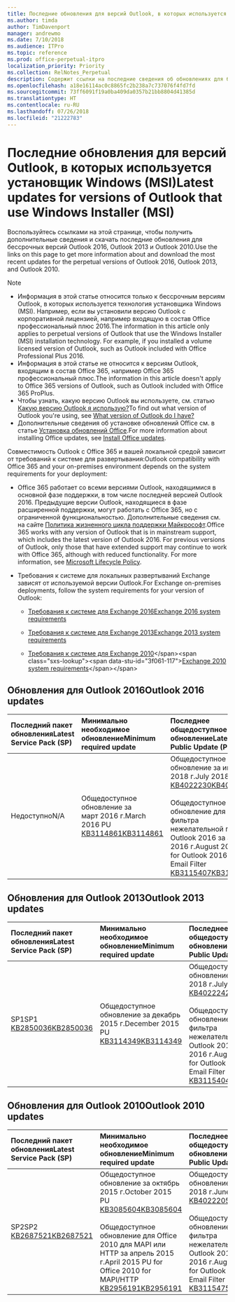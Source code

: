 ```yaml
---
title: Последние обновления для версий Outlook, в которых используется установщик Windows (MSI)
ms.author: timda
author: TimDavenport
manager: andrewmo
ms.date: 7/10/2018
ms.audience: ITPro
ms.topic: reference
ms.prod: office-perpetual-itpro
localization_priority: Priority
ms.collection: RelNotes_Perpetual
description: Содержит ссылки на последние сведения об обновлениях для бессрочных версий Outlook 2016, Outlook 2013 и Outlook 2010 для ИТ-специалистов
ms.openlocfilehash: a18e16114ac0c8865fc2b238a7c737076f4fd7fd
ms.sourcegitcommit: 73ff6091f19a0ba409da0357b21bb8804d41385d
ms.translationtype: HT
ms.contentlocale: ru-RU
ms.lasthandoff: 07/26/2018
ms.locfileid: "21222783"
---
```

# <a name="latest-updates-for-versions-of-outlook-that-use-windows-installer-msi"></a><span data-ttu-id="3f061-103">Последние обновления для версий Outlook, в которых используется установщик Windows (MSI)</span><span class="sxs-lookup"><span data-stu-id="3f061-103">Latest updates for versions of Outlook that use Windows Installer (MSI)</span></span>

<span data-ttu-id="3f061-104">Воспользуйтесь ссылками на этой странице, чтобы получить дополнительные сведения и скачать последние обновления для бессрочных версий Outlook 2016, Outlook 2013 и Outlook 2010.</span><span class="sxs-lookup"><span data-stu-id="3f061-104">Use the links on this page to get more information about and download the most recent updates for the perpetual versions of Outlook 2016, Outlook 2013, and Outlook 2010.</span></span>
  
> [!NOTE]
> - <span data-ttu-id="3f061-p101">Информация в этой статье относится только к бессрочным версиям Outlook, в которых используется технология установщика Windows (MSI). Например, если вы установили версию Outlook с корпоративной лицензией, например входящую в состав Office профессиональный плюс 2016.</span><span class="sxs-lookup"><span data-stu-id="3f061-p101">The information in this article only applies to perpetual versions of Outlook that use the Windows Installer (MSI) installation technology. For example, if you installed a volume licensed version of Outlook, such as Outlook included with Office Professional Plus 2016.</span></span>
> - <span data-ttu-id="3f061-107">Информация в этой статье не относится к версиям Outlook, входящим в состав Office 365, например Office 365 профессиональный плюс.</span><span class="sxs-lookup"><span data-stu-id="3f061-107">The information in this article doesn't apply to Office 365 versions of Outlook, such as Outlook included with Office 365 ProPlus.</span></span>
> - <span data-ttu-id="3f061-108">Чтобы узнать, какую версию Outlook вы используете, см. статью [Какую версию Outlook я использую?](https://support.office.com/article/b3a9568c-edb5-42b9-9825-d48d82b2257c)</span><span class="sxs-lookup"><span data-stu-id="3f061-108">To find out what version of Outlook you're using, see [What version of Outlook do I have?](https://support.office.com/article/b3a9568c-edb5-42b9-9825-d48d82b2257c)</span></span>
> - <span data-ttu-id="3f061-109">Дополнительные сведения об установке обновлений Office см. в статье [Установка обновлений Office](https://support.office.com/article/2ab296f3-7f03-43a2-8e50-46de917611c5).</span><span class="sxs-lookup"><span data-stu-id="3f061-109">For more information about installing Office updates, see [Install Office updates](https://support.office.com/article/2ab296f3-7f03-43a2-8e50-46de917611c5).</span></span> 
  
<span data-ttu-id="3f061-110">Совместимость Outlook с Office 365 и вашей локальной средой зависит от требований к системе для развертывания:</span><span class="sxs-lookup"><span data-stu-id="3f061-110">Outlook compatibility with Office 365 and your on-premises environment depends on the system requirements for your deployment:</span></span>
  
- <span data-ttu-id="3f061-p102">Office 365 работает со всеми версиями Outlook, находящимися в основной фазе поддержки, в том числе последней версией Outlook 2016. Предыдущие версии Outlook, находящиеся в фазе расширенной поддержки, могут работать с Office 365, но с ограниченной функциональностью. Дополнительные сведения см. на сайте [Политика жизненного цикла поддержки Майкрософт](https://support.microsoft.com/lifecycle).</span><span class="sxs-lookup"><span data-stu-id="3f061-p102">Office 365 works with any version of Outlook that is in mainstream support, which includes the latest version of Outlook 2016. For previous versions of Outlook, only those that have extended support may continue to work with Office 365, although with reduced functionality. For more information, see [Microsoft Lifecycle Policy](https://support.microsoft.com/lifecycle).</span></span>
    
- <span data-ttu-id="3f061-114">Требования к системе для локальных развертываний Exchange зависят от используемой версии Outlook.</span><span class="sxs-lookup"><span data-stu-id="3f061-114">For Exchange on-premises deployments, follow the system requirements for your version of Outlook:</span></span>
    
  - [<span data-ttu-id="3f061-115">Требования к системе для Exchange 2016</span><span class="sxs-lookup"><span data-stu-id="3f061-115">Exchange 2016 system requirements</span></span>](https://docs.microsoft.com/Exchange/plan-and-deploy/system-requirements)
    
  - [<span data-ttu-id="3f061-116">Требования к системе для Exchange 2013</span><span class="sxs-lookup"><span data-stu-id="3f061-116">Exchange 2013 system requirements</span></span>](https://technet.microsoft.com/ru-RU/library/aa996719%28v=exchg.150%29.aspx)
    
  - <span data-ttu-id="3f061-117">[Требования к системе для Exchange 2010](https://docs.microsoft.com/previous-versions/office/exchange-server-2010/aa996719(v=exchg.141))</span><span class="sxs-lookup"><span data-stu-id="3f061-117">[Exchange 2010 system requirements](https://docs.microsoft.com/previous-versions/office/exchange-server-2010/aa996719(v=exchg.141))</span></span>

   
## <a name="outlook-2016-updates"></a><span data-ttu-id="3f061-118">Обновления для Outlook 2016</span><span class="sxs-lookup"><span data-stu-id="3f061-118">Outlook 2016 updates</span></span>

|<span data-ttu-id="3f061-119">**Последний пакет обновления**</span><span class="sxs-lookup"><span data-stu-id="3f061-119">**Latest Service Pack (SP)**</span></span>|<span data-ttu-id="3f061-120">**Минимально необходимое обновление**</span><span class="sxs-lookup"><span data-stu-id="3f061-120">**Minimum required update**</span></span>|<span data-ttu-id="3f061-121">**Последнее общедоступное обновление**</span><span class="sxs-lookup"><span data-stu-id="3f061-121">**Latest Public Update (PU)**</span></span>|
|:-----|:-----|:-----|
|<span data-ttu-id="3f061-122">Недоступно</span><span class="sxs-lookup"><span data-stu-id="3f061-122">N/A</span></span>  <br/> |<span data-ttu-id="3f061-123">Общедоступное обновление за март 2016 г.</span><span class="sxs-lookup"><span data-stu-id="3f061-123">March 2016 PU</span></span> <br/>[<span data-ttu-id="3f061-124">KB3114861</span><span class="sxs-lookup"><span data-stu-id="3f061-124">KB3114861</span></span>](https://support.microsoft.com/help/3114861) <br/> |<span data-ttu-id="3f061-125">Общедоступное обновление за июль 2018 г.</span><span class="sxs-lookup"><span data-stu-id="3f061-125">July 2018 PU</span></span> <br/>[<span data-ttu-id="3f061-126">KB4022230</span><span class="sxs-lookup"><span data-stu-id="3f061-126">KB4022230</span></span>](https://support.microsoft.com/ru-RU/help/4022230) <br/><br/> <span data-ttu-id="3f061-127">Общедоступное обновление для фильтра нежелательной почты Outlook 2016 за август 2016 г.</span><span class="sxs-lookup"><span data-stu-id="3f061-127">August 2016 PU for Outlook 2016 Junk Email Filter</span></span>  <br/>[<span data-ttu-id="3f061-128">KB3115407</span><span class="sxs-lookup"><span data-stu-id="3f061-128">KB3115407</span></span>](https://support.microsoft.com/help/3115407) <br/> |
   
## <a name="outlook-2013-updates"></a><span data-ttu-id="3f061-129">Обновления для Outlook 2013</span><span class="sxs-lookup"><span data-stu-id="3f061-129">Outlook 2013 updates</span></span>

|<span data-ttu-id="3f061-130">**Последний пакет обновления**</span><span class="sxs-lookup"><span data-stu-id="3f061-130">**Latest Service Pack (SP)**</span></span>|<span data-ttu-id="3f061-131">**Минимально необходимое обновление**</span><span class="sxs-lookup"><span data-stu-id="3f061-131">**Minimum required update**</span></span>|<span data-ttu-id="3f061-132">**Последнее общедоступное обновление**</span><span class="sxs-lookup"><span data-stu-id="3f061-132">**Latest Public Update (PU)**</span></span>|
|:-----|:-----|:-----|
|<span data-ttu-id="3f061-133">SP1</span><span class="sxs-lookup"><span data-stu-id="3f061-133">SP1</span></span>  <br/>[<span data-ttu-id="3f061-134">KB2850036</span><span class="sxs-lookup"><span data-stu-id="3f061-134">KB2850036</span></span>](https://go.microsoft.com/fwlink/p/?LinkId=512538) <br/> |<span data-ttu-id="3f061-135">Общедоступное обновление за декабрь 2015 г.</span><span class="sxs-lookup"><span data-stu-id="3f061-135">December 2015 PU</span></span> <br/>[<span data-ttu-id="3f061-136">KB3114349</span><span class="sxs-lookup"><span data-stu-id="3f061-136">KB3114349</span></span>](https://support.microsoft.com/kb/3114349) <br/> |<span data-ttu-id="3f061-137">Общедоступное обновление за июль 2018 г.</span><span class="sxs-lookup"><span data-stu-id="3f061-137">July 2018 PU</span></span> <br/>[<span data-ttu-id="3f061-138">KB4022242</span><span class="sxs-lookup"><span data-stu-id="3f061-138">KB4022242</span></span>](https://support.microsoft.com/ru-RU/help/4022242) <br/><br/>  <span data-ttu-id="3f061-139">Общедоступное обновление для фильтра нежелательной почты Outlook 2013 за август 2016 г.</span><span class="sxs-lookup"><span data-stu-id="3f061-139">August 2016 PU for Outlook 2013 Junk Email Filter</span></span> <br/> [<span data-ttu-id="3f061-140">KB3115404</span><span class="sxs-lookup"><span data-stu-id="3f061-140">KB3115404</span></span>](https://support.microsoft.com/kb/3115404) <br/> |
   
## <a name="outlook-2010-updates"></a><span data-ttu-id="3f061-141">Обновления для Outlook 2010</span><span class="sxs-lookup"><span data-stu-id="3f061-141">Outlook 2010 updates</span></span>

|<span data-ttu-id="3f061-142">**Последний пакет обновления**</span><span class="sxs-lookup"><span data-stu-id="3f061-142">**Latest Service Pack (SP)**</span></span>|<span data-ttu-id="3f061-143">**Минимально необходимое обновление**</span><span class="sxs-lookup"><span data-stu-id="3f061-143">**Minimum required update**</span></span>|<span data-ttu-id="3f061-144">**Последнее общедоступное обновление**</span><span class="sxs-lookup"><span data-stu-id="3f061-144">**Latest Public Update (PU)**</span></span>|
|:-----|:-----|:-----|
|<span data-ttu-id="3f061-145">SP2</span><span class="sxs-lookup"><span data-stu-id="3f061-145">SP2</span></span> <br/>[<span data-ttu-id="3f061-146">KB2687521</span><span class="sxs-lookup"><span data-stu-id="3f061-146">KB2687521</span></span>](https://go.microsoft.com/fwlink/p/?LinkId=512542) <br/> |<span data-ttu-id="3f061-147">Общедоступное обновление за октябрь 2015 г.</span><span class="sxs-lookup"><span data-stu-id="3f061-147">October 2015 PU</span></span> <br/> [<span data-ttu-id="3f061-148">KB3085604</span><span class="sxs-lookup"><span data-stu-id="3f061-148">KB3085604</span></span>](https://support.microsoft.com/kb/3085604) <br/><br/>  <span data-ttu-id="3f061-149">Общедоступное обновление для Office 2010 для MAPI или HTTP за апрель 2015 г.</span><span class="sxs-lookup"><span data-stu-id="3f061-149">April 2015 PU for Office 2010 for MAPI/HTTP</span></span> <br/> [<span data-ttu-id="3f061-150">KB2956191</span><span class="sxs-lookup"><span data-stu-id="3f061-150">KB2956191</span></span>](https://support.microsoft.com/ru-RU/help/2956191/april-14-2015-update-for-office-2010-kb2956191) <br/> |<span data-ttu-id="3f061-151">Общедоступное обновление за июнь 2018 г.</span><span class="sxs-lookup"><span data-stu-id="3f061-151">June 2018 PU</span></span> <br/>[<span data-ttu-id="3f061-152">KB4022205</span><span class="sxs-lookup"><span data-stu-id="3f061-152">KB4022205</span></span>](https://support.microsoft.com/ru-RU/help/4022205) <br/><br/>  <span data-ttu-id="3f061-153">Общедоступное обновление для фильтра нежелательной почты Outlook 2010 за август 2016 г.</span><span class="sxs-lookup"><span data-stu-id="3f061-153">August 2016 PU for Outlook 2010 Junk Email Filter</span></span> <br/> [<span data-ttu-id="3f061-154">KB3115475</span><span class="sxs-lookup"><span data-stu-id="3f061-154">KB3115475</span></span>](https://support.microsoft.com/kb/3115475) <br/> |
   

